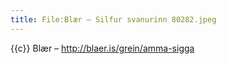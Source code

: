 ```yaml
---
title: File:Blær – Silfur svanurinn 80282.jpeg
---
```


{{c}} Blær – http://blaer.is/grein/amma-sigga